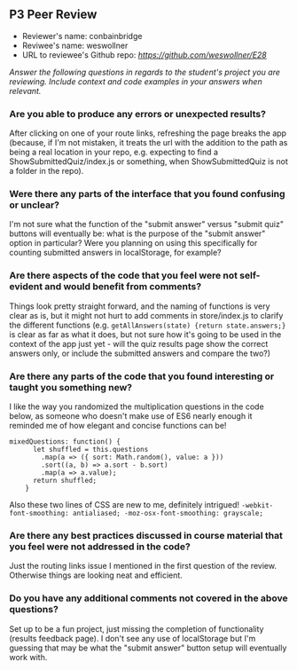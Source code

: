 ## P3 Peer Review

+ Reviewer's name: conbainbridge
+ Reviwee's name: weswollner
+ URL to reviewee's Github repo: *<https://github.com/weswollner/E28>*

*Answer the following questions in regards to the student's project you are reviewing. Include context and code examples in your answers when relevant.*


### Are you able to produce any errors or unexpected results?
After clicking on one of your route links, refreshing the page breaks the app (because, if I'm not mistaken, it treats the url with the addition to the path as being a real location in your repo, e.g. expecting to find a ShowSubmittedQuiz/index.js or something, when ShowSubmittedQuiz is not a folder in the repo).

### Were there any parts of the interface that you found confusing or unclear?
I'm not sure what the function of the "submit answer" versus "submit quiz" buttons will eventually be: what is the purpose of the "submit answer" option in particular? Were you planning on using this specifically for counting submitted answers in localStorage, for example?

### Are there aspects of the code that you feel were not self-evident and would benefit from comments?
Things look pretty straight forward, and the naming of functions is very clear as is, but it might not hurt to add comments in store/index.js to clarify the different functions (e.g. `getAllAnswers(state) {return state.answers;}` is clear as far as what it does, but not sure how it's going to be used in the context of the app just yet - will the quiz results page show the correct answers only, or include the submitted answers and compare the two?)

### Are there any parts of the code that you found interesting or taught you something new?
I like the way you randomized the multiplication questions in the code below, as someone who doesn't make use of ES6 nearly enough it reminded me of how elegant and concise functions can be!

```
mixedQuestions: function() {
      let shuffled = this.questions
        .map(a => ({ sort: Math.random(), value: a }))
        .sort((a, b) => a.sort - b.sort)
        .map(a => a.value);
      return shuffled;
    }
```

Also these two lines of CSS are new to me, definitely intrigued! `-webkit-font-smoothing: antialiased; -moz-osx-font-smoothing: grayscale;`

### Are there any best practices discussed in course material that you feel were not addressed in the code?
Just the routing links issue I mentioned in the first question of the review. Otherwise things are looking neat and efficient.

### Do you have any additional comments not covered in the above questions?
Set up to be a fun project, just missing the completion of functionality (results feedback page). I don't see any use of localStorage but I'm guessing that may be what the "submit answer" button setup will eventually work with.